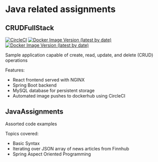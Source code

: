 # Java related assignments

## CRUDFullStack
[![CircleCI](https://img.shields.io/circleci/build/gh/dylan-manchester/assignments/main?logo=circleci)](https://app.circleci.com/pipelines/github/dylan-manchester/assignments)
[![Docker Image Version (latest by date)](https://img.shields.io/docker/v/datamanchester/frontend?arch=amd64&label=Frontend%20Image&logo=docker&sort=date)](https://hub.docker.com/r/datamanchester/frontend/tags)
[![Docker Image Version (latest by date)](https://img.shields.io/docker/v/datamanchester/backend?arch=amd64&label=Backend%20Image&logo=docker&sort=date)](https://hub.docker.com/r/datamanchester/backend/tags)

Sample application capable of create, read, update, and delete (CRUD) operations

Features:
- React frontend served with NGINX
- Spring Boot backend
- MySQL database for persistent storage
- Automated image pushes to dockerhub using CircleCI


## JavaAssignments

Assorted code examples

Topics covered:
- Basic Syntax
- Iterating over JSON array of news articles from Finnhub
- Spring Aspect Oriented Programming
